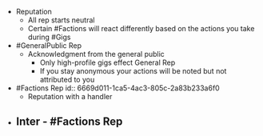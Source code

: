- Reputation
	- All rep starts neutral
	- Certain #Factions will react differently based on the actions you take during #Gigs
- #GeneralPublic Rep
	- Acknowledgment from the general public
		- Only high-profile gigs effect General Rep
		- If you stay anonymous your actions will be noted but not attributed to you
- #Factions Rep
  id:: 6669d011-1ca5-4ac3-805c-2a83b233a6f0
	- Reputation with a handler
- Inter - #Factions Rep
	-